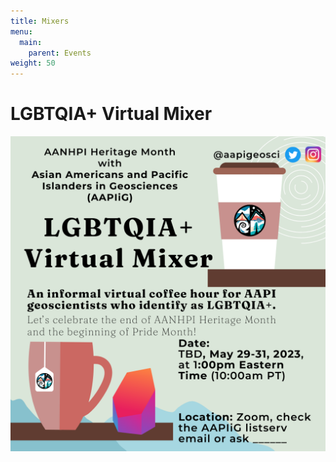 ```yaml
---
title: Mixers
menu: 
  main:
    parent: Events
weight: 50
---
```


# LGBTQIA+ Virtual Mixer

![Image showing information for May 2024 LGBTQIA+ mixer.](AANHPI2024_LGBT_Mixer.png)


<!---
# Student Mixer

![Image showing information about a student mixer.](studentMixer.png)

**Description:**
Open to AAPIiG students at any educational stage. 

Questions? Reach out to [Caleb Walcott](mailto:ckwalcot@buffalo.edu) or [Kitrea Takata-Glushkoff](mailto:kitreatg@gmail.com).


# AAPIiG-wide Mixer for 2022 APA

![Image showing information about a member's mixer.](membersMixer.png)

**Description:**
To end the celebration of Asian American, Native Hawaiian, and Pacific Islander Heritage Month, we will be folding a virtual mixer for the entire AAPIiG community at 4-5:30PM Pacific on Tuesday, May 31, 2022. This mixer is intended for individuals who self-identify as Asian American and/or Pacific Islander, as well as individuals of Asian- and/or Pacific Islander-descent working in U.S.based institutions. 

Come and meet other AAPIiG community members as we  catch up with old and new faces, and discuss the content of the two AANHPI Heritage Month panel events on  AAPI allyship within the geosciences community. 

For the Zoom link, please make sure you are subscribed to the AAPIiG mailing list by signing up [here](https://www.aapigeosci.org/getinvolved/joinus/). 

For questions or concerns, please contact Christine Y. Chen at cychen@llnl.gov.
-->